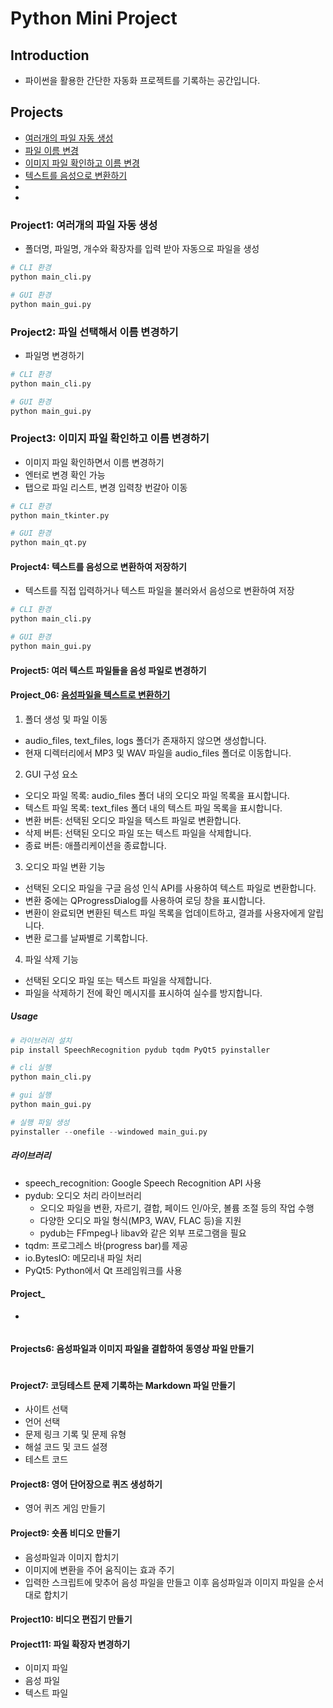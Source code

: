 # Python Mini Project

## Introduction
- 파이썬을 활용한 간단한 자동화 프로젝트를 기록하는 공간입니다. 

## Projects
- [여러개의 파일 자동 생성](./project1/)
- [파일 이름 변경](./project2/)
- [이미지 파일 확인하고 이름 변경](./project3/)
- [텍스트를 음성으로 변환하기](./project4/)
- []()
- []()

### Project1: 여러개의 파일 자동 생성

- 폴더명, 파일명, 개수와 확장자를 입력 받아 자동으로 파일을 생성

``` python
# CLI 환경
python main_cli.py

# GUI 환경
python main_gui.py
```

### Project2: 파일 선택해서 이름 변경하기

- 파일명 변경하기

``` python
# CLI 환경
python main_cli.py

# GUI 환경
python main_gui.py
```

### Project3: 이미지 파일 확인하고 이름 변경하기

- 이미지 파일 확인하면서 이름 변경하기
- 엔터로 변경 확인 가능 
- 탭으로 파일 리스트, 변경 입력창 번갈아 이동

``` python
# CLI 환경
python main_tkinter.py

# GUI 환경
python main_qt.py
```

#### Project4: 텍스트를 음성으로 변환하여 저장하기

- 텍스트를 직접 입력하거나 텍스트 파일을 불러와서 음성으로 변환하여 저장


``` python
# CLI 환경
python main_cli.py

# GUI 환경
python main_gui.py
```

#### Project5: 여러 텍스트 파일들을 음성 파일로 변경하기




#### Project_06: [음성파일을 텍스트로 변환하기](./project_06/)

1. 폴더 생성 및 파일 이동

- audio_files, text_files, logs 폴더가 존재하지 않으면 생성합니다.
- 현재 디렉터리에서 MP3 및 WAV 파일을 audio_files 폴더로 이동합니다.

2. GUI 구성 요소

- 오디오 파일 목록: audio_files 폴더 내의 오디오 파일 목록을 표시합니다.
- 텍스트 파일 목록: text_files 폴더 내의 텍스트 파일 목록을 표시합니다.
- 변환 버튼: 선택된 오디오 파일을 텍스트 파일로 변환합니다.
- 삭제 버튼: 선택된 오디오 파일 또는 텍스트 파일을 삭제합니다.
- 종료 버튼: 애플리케이션을 종료합니다.

3. 오디오 파일 변환 기능

- 선택된 오디오 파일을 구글 음성 인식 API를 사용하여 텍스트 파일로 변환합니다.
- 변환 중에는 QProgressDialog를 사용하여 로딩 창을 표시합니다.
- 변환이 완료되면 변환된 텍스트 파일 목록을 업데이트하고, 결과를 사용자에게 알립니다.
- 변환 로그를 날짜별로 기록합니다.

4. 파일 삭제 기능

- 선택된 오디오 파일 또는 텍스트 파일을 삭제합니다.
- 파일을 삭제하기 전에 확인 메시지를 표시하여 실수를 방지합니다.

##### Usage
```python
# 라이브러리 설치
pip install SpeechRecognition pydub tqdm PyQt5 pyinstaller

# cli 실행
python main_cli.py

# gui 실행
python main_gui.py

# 실행 파일 생성
pyinstaller --onefile --windowed main_gui.py
```

##### 라이브러리
- speech_recognition: Google Speech Recognition API 사용
- pydub: 오디오 처리 라이브러리
    - 오디오 파일을 변환, 자르기, 결합, 페이드 인/아웃, 볼륨 조절 등의 작업 수행
    - 다양한 오디오 파일 형식(MP3, WAV, FLAC 등)을 지원
    - pydub는 FFmpeg나 libav와 같은 외부 프로그램을 필요
- tqdm: 프로그레스 바(progress bar)를 제공
- io.BytesIO: 메모리내 파일 처리
- PyQt5: Python에서 Qt 프레임워크를 사용


#### Project_

- 

```python

```


#### Projects6: 음성파일과 이미지 파일을 결합하여 동영상 파일 만들기
```python

```




#### Project7: 코딩테스트 문제 기록하는 Markdown 파일 만들기

- 사이트 선택
- 언어 선택
- 문제 링크 기록 및 문제 유형
- 해설 코드 및 코드 설졍
- 테스트 코드

#### Project8: 영어 단어장으로 퀴즈 생성하기

- 영어 퀴즈 게임 만들기


#### Project9: 숏폼 비디오 만들기

- 음성파일과 이미지 합치기
- 이미지에 변환을 주어 움직이는 효과 주기
- 입력한 스크립트에 맞추어 음성 파일을 만들고 이후 음성파일과 이미지 파일을 순서대로 합치기

#### Project10: 비디오 편집기 만들기

#### Project11: 파일 확장자 변경하기

- 이미지 파일
- 음성 파일
- 텍스트 파일